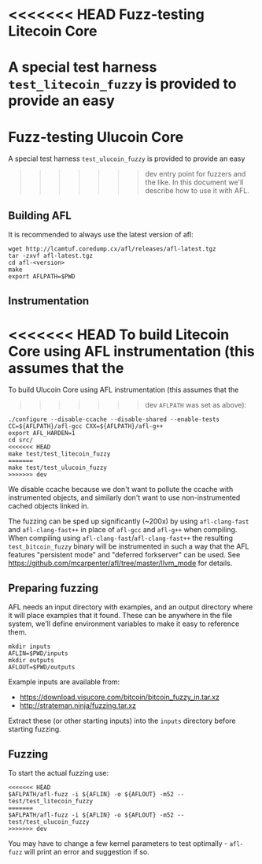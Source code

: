 <<<<<<< HEAD
Fuzz-testing Litecoin Core
==========================

A special test harness `test_litecoin_fuzzy` is provided to provide an easy
=======
Fuzz-testing Ulucoin Core
==========================

A special test harness `test_ulucoin_fuzzy` is provided to provide an easy
>>>>>>> dev
entry point for fuzzers and the like. In this document we'll describe how to
use it with AFL.

Building AFL
-------------

It is recommended to always use the latest version of afl:
```
wget http://lcamtuf.coredump.cx/afl/releases/afl-latest.tgz
tar -zxvf afl-latest.tgz
cd afl-<version>
make
export AFLPATH=$PWD
```

Instrumentation
----------------

<<<<<<< HEAD
To build Litecoin Core using AFL instrumentation (this assumes that the
=======
To build Ulucoin Core using AFL instrumentation (this assumes that the
>>>>>>> dev
`AFLPATH` was set as above):
```
./configure --disable-ccache --disable-shared --enable-tests CC=${AFLPATH}/afl-gcc CXX=${AFLPATH}/afl-g++
export AFL_HARDEN=1
cd src/
<<<<<<< HEAD
make test/test_litecoin_fuzzy
=======
make test/test_ulucoin_fuzzy
>>>>>>> dev
```
We disable ccache because we don't want to pollute the ccache with instrumented
objects, and similarly don't want to use non-instrumented cached objects linked
in.

The fuzzing can be sped up significantly (~200x) by using `afl-clang-fast` and
`afl-clang-fast++` in place of `afl-gcc` and `afl-g++` when compiling. When
compiling using `afl-clang-fast`/`afl-clang-fast++` the resulting
`test_bitcoin_fuzzy` binary will be instrumented in such a way that the AFL
features "persistent mode" and "deferred forkserver" can be used. See
https://github.com/mcarpenter/afl/tree/master/llvm_mode for details.

Preparing fuzzing
------------------

AFL needs an input directory with examples, and an output directory where it
will place examples that it found. These can be anywhere in the file system,
we'll define environment variables to make it easy to reference them.

```
mkdir inputs
AFLIN=$PWD/inputs
mkdir outputs
AFLOUT=$PWD/outputs
```

Example inputs are available from:

- https://download.visucore.com/bitcoin/bitcoin_fuzzy_in.tar.xz
- http://strateman.ninja/fuzzing.tar.xz

Extract these (or other starting inputs) into the `inputs` directory before starting fuzzing.

Fuzzing
--------

To start the actual fuzzing use:
```
<<<<<<< HEAD
$AFLPATH/afl-fuzz -i ${AFLIN} -o ${AFLOUT} -m52 -- test/test_litecoin_fuzzy
=======
$AFLPATH/afl-fuzz -i ${AFLIN} -o ${AFLOUT} -m52 -- test/test_ulucoin_fuzzy
>>>>>>> dev
```

You may have to change a few kernel parameters to test optimally - `afl-fuzz`
will print an error and suggestion if so.
